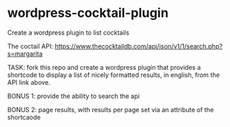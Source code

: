 # wordpress-cocktail-plugin
Create a wordpress plugin to list cocktails

The coctail API: https://www.thecocktaildb.com/api/json/v1/1/search.php?s=margarita

TASK: fork this repo and create a wordpress plugin that provides a shortcode to display a list of nicely formatted results, in english, from the API link above.

BONUS 1: provide the ability to search the api

BONUS 2: page results, with results per page set via an attribute of the shortcaode


